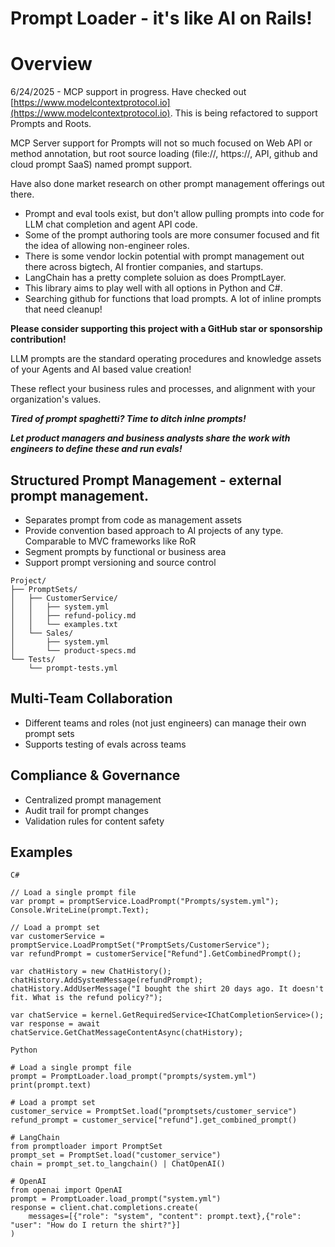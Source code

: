 # Prompt Loader - it's like AI on Rails!

# Overview

6/24/2025 - MCP support in progress. Have checked out [https://www.modelcontextprotocol.io](https://www.modelcontextprotocol.io). This is being refactored to support Prompts and Roots.

MCP Server support for Prompts will not so much focused on Web API or method annotation, but root source loading (file://, https://, API, github and cloud prompt SaaS) named prompt support.

Have also done market research on other prompt management offerings out there.

- Prompt and eval tools exist, but don't allow pulling prompts into code for LLM chat completion and agent API code.
- Some of the prompt authoring tools are more consumer focused and fit the idea of allowing non-engineer roles.
- There is some vendor lockin potential with prompt management out there across bigtech, AI frontier companies, and startups.
- LangChain has a pretty complete soluion as does PromptLayer.
- This library aims to play well with all options in Python and C#.
- Searching github for functions that load prompts. A lot of inline prompts that need cleanup!

**Please consider supporting this project with a GitHub star or sponsorship contribution!**

LLM prompts are the standard operating procedures and knowledge assets of your Agents and AI based value creation!

These reflect your business rules and processes, and alignment with your organization's values.

***Tired of prompt spaghetti? Time to ditch inlne prompts!***

***Let product managers and business analysts share the work with engineers to define these and run evals!***

## Structured Prompt Management - external prompt management.  
- Separates prompt from code as management assets
- Provide convention based approach to AI projects of any type. Comparable to MVC frameworks like RoR
- Segment prompts by functional or business area
- Support prompt versioning and source control

```
Project/
├── PromptSets/
│   ├── CustomerService/
│   │   ├── system.yml
│   │   ├── refund-policy.md
│   │   └── examples.txt
│   └── Sales/
│       ├── system.yml
│       └── product-specs.md
└── Tests/
    └── prompt-tests.yml
```

## Multi-Team Collaboration
- Different teams and roles (not just engineers) can manage their own prompt sets
- Supports testing of evals across teams

## Compliance & Governance
- Centralized prompt management
- Audit trail for prompt changes
- Validation rules for content safety

## Examples
```
C#

// Load a single prompt file
var prompt = promptService.LoadPrompt("Prompts/system.yml");
Console.WriteLine(prompt.Text);

// Load a prompt set
var customerService = promptService.LoadPromptSet("PromptSets/CustomerService");
var refundPrompt = customerService["Refund"].GetCombinedPrompt();

var chatHistory = new ChatHistory();
chatHistory.AddSystemMessage(refundPrompt);
chatHistory.AddUserMessage("I bought the shirt 20 days ago. It doesn't fit. What is the refund policy?");

var chatService = kernel.GetRequiredService<IChatCompletionService>();
var response = await chatService.GetChatMessageContentAsync(chatHistory);
```

```
Python

# Load a single prompt file
prompt = PromptLoader.load_prompt("prompts/system.yml")
print(prompt.text)

# Load a prompt set
customer_service = PromptSet.load("promptsets/customer_service")
refund_prompt = customer_service["refund"].get_combined_prompt()

# LangChain
from promptloader import PromptSet
prompt_set = PromptSet.load("customer_service")
chain = prompt_set.to_langchain() | ChatOpenAI()

# OpenAI
from openai import OpenAI
prompt = PromptLoader.load_prompt("system.yml")
response = client.chat.completions.create(
    messages=[{"role": "system", "content": prompt.text},{"role": "user": "How do I return the shirt?"}]
)
```
